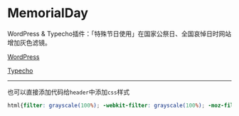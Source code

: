 # MemorialDay
WordPress &amp; Typecho插件：「特殊节日使用」在国家公祭日、全国哀悼日时网站增加灰色滤镜。

[WordPress](https://github.com/sy-records/MemorialDay/tree/wordpress)

[Typecho](https://github.com/sy-records/MemorialDay/tree/typecho)

------

也可以直接添加代码给`header`中添加`css`样式

```css
html{filter: grayscale(100%); -webkit-filter: grayscale(100%); -moz-filter: grayscale(100%); -ms-filter: grayscale(100%); -o-filter: grayscale(100%); filter: url("data:image/svg+xml;utf8,#grayscale"); filter:progid:DXImageTransform.Microsoft.BasicImage(grayscale=1); -webkit-filter: grayscale(1);}
```
